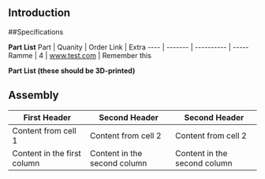 ## Introduction


##Specifications


**Part List**
Part | Quanity | Order Link | Extra
---- | ------- | ---------- | -----
Ramme | 4 | www.test.com | Remember this

**Part List (these should be 3D-printed)**



## Assembly

First Header | Second Header | Second Header
------------ | ------------- | ------------
Content from cell 1 | Content from cell 2 | Content from cell 2
Content in the first column | Content in the second column | Content in the second column
